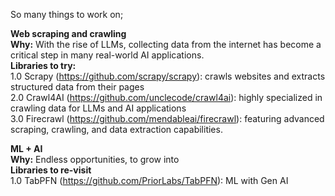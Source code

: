 So many things to work on;

__Web scraping and crawling__ <br>
__Why:__ With the rise of LLMs, collecting data from the internet has become a critical step in many real-world AI applications. <br>
__Libraries to try:__ <br>
1.0 Scrapy (https://github.com/scrapy/scrapy): crawls websites and extracts structured data from their pages <br>
2.0 Crawl4AI (https://github.com/unclecode/crawl4ai): highly specialized in crawling data for LLMs and AI applications <br>
3.0 Firecrawl (https://github.com/mendableai/firecrawl): featuring advanced scraping, crawling, and data extraction capabilities. <br>

__ML + AI__ <br>
__Why:__ Endless opportunities, to grow into <br>
__Libraries to re-visit__ <br>
1.0 TabPFN (https://github.com/PriorLabs/TabPFN): ML with Gen AI <br>
